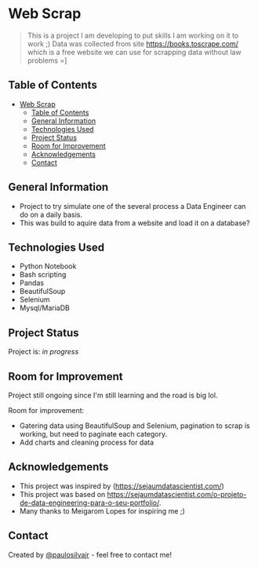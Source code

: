 # Web Scrap
> This is a project I am developing to put skills I am working on it to work ;)
> Data was collected from site https://books.toscrape.com/ which is a free website we can use for scrapping data without law problems =]

## Table of Contents
- [Web Scrap](#web-scrap)
  - [Table of Contents](#table-of-contents)
  - [General Information](#general-information)
  - [Technologies Used](#technologies-used)
  - [Project Status](#project-status)
  - [Room for Improvement](#room-for-improvement)
  - [Acknowledgements](#acknowledgements)
  - [Contact](#contact)
<!-- * [License](#license) -->


## General Information
- Project to try simulate one of the several process a Data Engineer can do on a daily basis.
- This was build to aquire data from a website and load it on a database?


## Technologies Used
- Python Notebook
- Bash scripting
- Pandas
- BeautifulSoup
- Selenium
- Mysql/MariaDB

## Project Status
Project is: _in progress_


## Room for Improvement
Project still ongoing since I'm still learning and the road is big lol.

Room for improvement:
- Gatering data using BeautifulSoup and Selenium, pagination to scrap is working, but need to paginate each category.
- Add charts and cleaning process for data


## Acknowledgements
- This project was inspired by (https://sejaumdatascientist.com/)
- This project was based on https://sejaumdatascientist.com/o-projeto-de-data-engineering-para-o-seu-portfolio/.
- Many thanks to Meigarom Lopes for inspiring me ;)


## Contact
Created by [@paulosilvajr](https://www.linkedin.com/in/paulosilvajr/) - feel free to contact me!